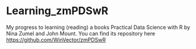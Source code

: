 # Learning_zmPDSwR
My progress to learning (reading) a books Practical Data Science with R by Nina Zumel and John Mount.
You can find its repository here https://github.com/WinVector/zmPDSwR
